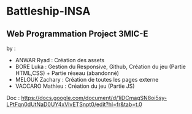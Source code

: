 # Battleship-INSA
 ## Web Programmation Project 3MIC-E
by :
- ANWAR Ryad : Création des assets
- BORE Luka : Gestion du Responsive, Github, Création du jeu (Partie HTML,CSS) + Partie réseau (abandonné)
- MELOUK Zachary : Création de toutes les pages externe
- VACCARO Mathieu : Création du jeu (Partie JS)

Doc : https://docs.google.com/document/d/1iDCmagSN8oi5sy-LPtFqn0dUtNaD0UY4xVlvETSnpt0/edit?hl=fr&tab=t.0
